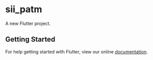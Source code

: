 # sii_patm

A new Flutter project.

## Getting Started

For help getting started with Flutter, view our online
[documentation](https://flutter.io/).
